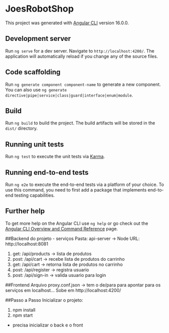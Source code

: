 # JoesRobotShop

This project was generated with [Angular CLI](https://github.com/angular/angular-cli) version 16.0.0.

## Development server

Run `ng serve` for a dev server. Navigate to `http://localhost:4200/`. The application will automatically reload if you change any of the source files.

## Code scaffolding

Run `ng generate component component-name` to generate a new component. You can also use `ng generate directive|pipe|service|class|guard|interface|enum|module`.

## Build

Run `ng build` to build the project. The build artifacts will be stored in the `dist/` directory.

## Running unit tests

Run `ng test` to execute the unit tests via [Karma](https://karma-runner.github.io).

## Running end-to-end tests

Run `ng e2e` to execute the end-to-end tests via a platform of your choice. To use this command, you need to first add a package that implements end-to-end testing capabilities.

## Further help

To get more help on the Angular CLI use `ng help` or go check out the [Angular CLI Overview and Command Reference](https://angular.io/cli) page.


##Backend do projeto - serviços
Pasta: api-server -> Node
URL: http://localhost:8081

1) get:  /api/products -> lista de produtos
2) post: /api/cart     -> recebe lista de produtos do carrinho
3) get:  /api/cart     -> retorna lista de produtos no carrinho
4) post: /api/register -> registra usuario
5) post: /api/sign-in  -> valida usuario para login

##Frontend
Arquivo proxy.conf.json -> tem o de/para para apontar para os serviços em localhost...
Sobe em http://localhost:4200/

##Passo a Passo
Inicializar o projeto:
1) npm install
2) npm start

* precisa inicializar o back e o front